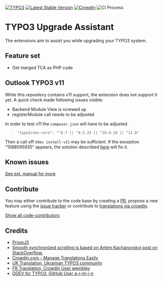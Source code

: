 [![TYPO3](https://img.shields.io/badge/TYPO3-Extension-orange?logo=TYPO3)](https://extensions.typo3.org/extension/ama_t3_upgrade_assistant)
[![Latest Stable Version](https://poser.pugx.org/amartinno1/ama-t3-upgrade-assistant/v/stable)](https://packagist.org/packages/amartinno1/ama-t3-upgrade-assistant)
[![Crowdin](https://badges.crowdin.net/typo3-extension-amat3upgradeas/localized.svg)](https://crowdin.com/project/typo3-extension-amat3upgradeas)
![CI Process](https://github.com/AMartinNo1/ama_t3_upgrade_assistant/workflows/CI%20Process/badge.svg?branch=development)

# TYPO3 Upgrade Assistant

The extensions aim to assist you while upgrading your TYPO3 system.

## Feature set
* Get merged TCA as PHP code

## Outlook TYPO3 v11

While this repository contains v11 support, the extension does not support it yet. A quick
check made following issues visible:

- Backend Module View is screwed up
- registerModule call needs to be adjusted

In order to test v11 the `composer.json` will have to be adjusted.

> `"typo3/cms-core": "^8.7 || ^9.5.23 || ^10.4.10 || ^11.0"`

Then a call off `ddev install-v11` may be sufficient. If the exception "1588095935"
appears, the solution described [here](https://wiki.typo3.org/Exception/CMS/1588095935)
will fix it.

## Known issues

[See ext. manual for more](https://docs.typo3.org/p/amartinno1/ama-t3-upgrade-assistant/master/en-us/)

## Contribute
You may either contribute to the code base by creating a [PR](https://github.com/AMartinNo1/ama_t3_upgrade_assistant/pulls),
propose a new feature using the [issue tracker](https://github.com/AMartinNo1/ama_t3_upgrade_assistant/issues)
or contribute to [translations via crowdin](https://crowdin.com/project/typo3-extension-amat3upgradeas).

[Show all code-contributors](https://github.com/AMartinNo1/ama_t3_upgrade_assistant/graphs/contributors)

## Credits

* [PrismJS](https://prismjs.com)
* [Smooth synchronized scrolling is based on Artem Kachanovskyi post on StackOverflow.](https://stackoverflow.com/a/41998497)
* [Crowdin.com - Manage Translations Easily](https://crowdin.com)
* [UK Translation, Ukrainian TYPO3 community](https://www.typo3.org.ua/)
* [FR Translation, Crowdin User wembley](https://crowdin.com/profile/wembley)
* [DDEV for TYPO3, GitHub User a-r-m-i-n](https://github.com/a-r-m-i-n/ddev-for-typo3-extensions)
